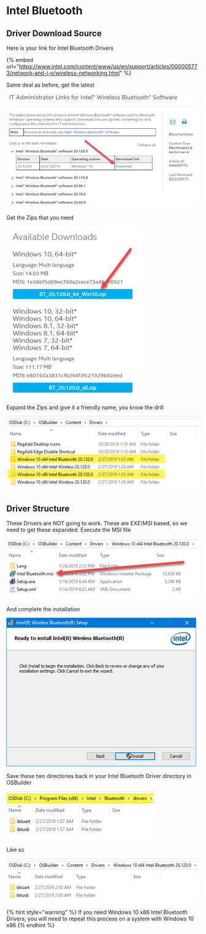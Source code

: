 # Intel Bluetooth

## Driver Download Source

Here is your link for Intel Bluetooth Drivers

{% embed url="https://www.intel.com/content/www/us/en/support/articles/000005773/network-and-i-o/wireless-networking.html" %}

Same deal as before, get the latest

![](../../../../../.gitbook/assets/image%20%2815%29.png)

Get the Zips that you need

![](../../../../../.gitbook/assets/image%20%2847%29.png)

Expand the Zips and give it a friendly name, you know the drill

![](../../../../../.gitbook/assets/image%20%2848%29.png)

## 

## Driver Structure

These Drivers are NOT going to work.  These are EXE\MSI based, so we need to get these expanded.  Execute the MSI file

![](../../../../../.gitbook/assets/image%20%2825%29.png)

And complete the installation

![](../../../../../.gitbook/assets/image%20%2818%29.png)

Save these two directories back in your Intel Bluetooth Driver directory in OSBuilder

![](../../../../../.gitbook/assets/image%20%2833%29.png)

Like so

![](../../../../../.gitbook/assets/image%20%2853%29.png)

{% hint style="warning" %}
If you need Windows 10 x86 Intel Bluetooth Drivers, you will need to repeat this process on a system with Windows 10 x86
{% endhint %}

